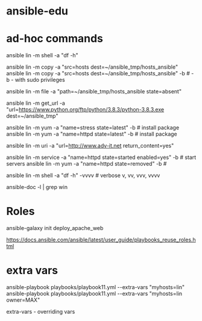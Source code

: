 # ansible-edu


# ad-hoc commands
ansible lin -m shell -a "df -h"

ansible lin -m copy -a "src=hosts dest=~/ansible_tmp/hosts_ansible"
ansible lin -m copy -a "src=hosts dest=~/ansible_tmp/hosts_ansible" -b # -b - with sudo privileges

ansible lin -m file -a "path=~/ansible_tmp/hosts_ansible state=absent"

ansible lin -m get_url -a "url=https://www.python.org/ftp/python/3.8.3/python-3.8.3.exe dest=~/ansible_tmp"

ansible lin -m yum -a "name=stress state=latest" -b # install package
ansible lin -m yum -a "name=httpd state=latest" -b # install package

ansible lin -m uri -a "url=http://www.adv-it.net return_content=yes"

ansible lin -m service -a "name=httpd state=started enabled=yes" -b # start servers
ansible lin -m yum -a "name=httpd state=removed" -b #


ansible lin -m shell -a "df -h" -vvvv # verbose v, vv, vvv, vvvv

ansible-doc -l | grep win


# Roles
ansible-galaxy init deploy_apache_web

https://docs.ansible.com/ansible/latest/user_guide/playbooks_reuse_roles.html


# extra vars

ansible-playbook playbooks/playbook11.yml --extra-vars "myhosts=lin"
ansible-playbook playbooks/playbook11.yml --extra-vars "myhosts=lin owner=MAX" 

extra-vars - overriding vars


